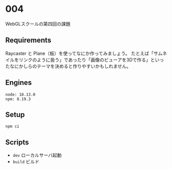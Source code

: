 # 004
WebGLスクールの第四回の課題

## Requirements
Raycaster と Plane（板）を使ってなにか作ってみましょう。
たとえば「サムネイルをリンクのように扱う」であったり「画像のビューアを3Dで作る」といったなにかしらのテーマを決めると作りやすいかもしれません。

## Engines
```
node: 18.13.0
npm: 8.19.3
```

## Setup
```
npm ci
```

## Scripts
- `dev` ローカルサーバ起動
- `build` ビルド
